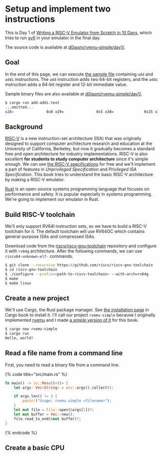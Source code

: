 # Setup and implement two instructions

This is Day 1 of [Writing a RISC-V Emulator from Scratch in 10 Days](./), which tries to run [xv6](https://github.com/mit-pdos/xv6-riscv) in your emulator in the final day.

The source code is available at [d0iasm/rvemu-simple/day1/](https://github.com/d0iasm/rvemu-simple/tree/master/day1).

## Goal

In the end of this page, we can execute [the sample file](https://github.com/d0iasm/rvemu-simple/blob/master/day1/add-addi.s) containing `add` and `addi` instructions. The `add` instruction adds two 64-bit registers, and the `addi` instruction adds a 64-bit register and 12-bit immediate value.

Sample binary files are also available at [d0iasm/rvemu-simple/day1/](https://github.com/d0iasm/rvemu-simple/tree/master/day1).

```bash
$ cargo run add-addi.text
...omitted...
x28=               0x0 x29=               0x5 x30=              0x25 x31=              0x2a
```

## Background

[RISC-V](https://riscv.org/) is a new instruction-set architecture \(ISA\) that was originally designed to support computer architecture research and education at the University of California, Berkeley, but now it gradually becomes a standard free and open architecture for industry implementations. RISC-V is also excellent **for students to study computer architecture** since it's simple enough. We can see [the RISC-V specifications](https://riscv.org/specifications/) for free and we'll implement a part of features in _Unprivileged Specification_ and _Privileged ISA Specification_. This book tries to understand the basic RISC-V architecture by making a RISC-V emulator.

[Rust](https://www.rust-lang.org/) is an open-source systems programming language that focuses on performance and safety. It is popular especially in systems programming. We're going to implement our emulator in Rust.

## Build RISC-V toolchain

We'll only support RV64I instruction sets, so we have to build a RISC-V toolchain for it. The default toolchain will use RV64GC which contains general-purpose ISAs and compressed ISAs. 

Download code from the [riscv/riscv-gnu-toolchain](https://github.com/riscv/riscv-gnu-toolchain) repository and configure it with `rv64g` architecture. After the following commands, we can use `riscv64-unknown-elf-` commands.

```bash
$ git clone --recursive https://github.com/riscv/riscv-gnu-toolchain
$ cd riscv-gnu-toolchain
$ ./configure --prefix=<path-to-riscv-toolchain> --with-arch=rv64g
$ make
$ make linux
```

## Create a new project

We'll use Cargo, the Rust package manager. See [the installation page](https://doc.rust-lang.org/cargo/getting-started/installation.html) in Cargo book to install it. I'll call our project `rvemu-simple` because I originally implemented [rvemu](https://github.com/d0iasm/rvemu) and I made [a simple version of it](https://github.com/d0iasm/rvemu-simple) for this book.

```bash
$ cargo new rvemu-simple
$ cargo run
Hello, world!
```

## Read a file name from a command line

First, you need to read a binary file from a command line.

{% code title="src/main.rs" %}
```rust
fn main() -> io::Result<()> {
    let args: Vec<String> = env::args().collect();

    if args.len() != 2 {
        panic!("Usage: rvemu-simple <filename>");
    }
    let mut file = File::open(&args[1])?;
    let mut buffer = Vec::new();
    file.read_to_end(&mut buffer)?;
}
```
{% endcode %}

## Create a basic CPU



